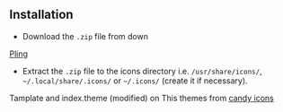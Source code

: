 ## Installation

- Download the `.zip` file from down

[Pling](hhttps://www.pling.com/p/2144486/)
  

- Extract the `.zip` file to the icons directory i.e. `/usr/share/icons/`, `~/.local/share/.icons/`  or `~/.icons/` (create it if necessary).


Tamplate and index.theme (modified) on This themes from [candy icons](https://www.pling.com/p/1305251/)

